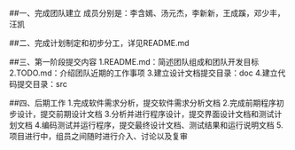 ##一、完成团队建立
成员分别是：李含嫣、汤元杰，李新新，王成蹊，邓少丰，汪凯

##二、完成计划制定和初步分工，详见README.md

##三、第一阶段提交内容
1.README.md：简述团队组成和团队开发目标
2.TODO.md：介绍团队近期的工作事项
3.建立设计文档提交目录：doc
4.建立代码提交目录：src

##四、后期工作
1.完成软件需求分析，提交软件需求分析文档
2.完成前期程序初步设计，提交前期设计文档
3.分析并进行程序设计，提交界面设计文档和测试计划文档
4.编码测试并运行程序，提交最终设计文档、测试结果和运行说明文档
5.项目进行中，组员之间随时进行介入、讨论以及复审
